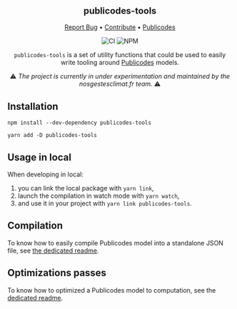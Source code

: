 <div align="center">
  <h3 align="center">
	<big>publicodes-tools</big>
  </h3>
  <p align="center">
   <a href="https://github.com/incubateur-ademe/publicodes-tools/issues">Report Bug</a>
   •
   <a href="https://github.com/incubateur-ademe/publicodes-tools/blob/master/CONTRIBUTING.md">Contribute</a>
   •
   <a href="https://publi.codes">Publicodes</a>
  </p>

![CI][ci-link] ![NPM][npm-link]

 `publicodes-tools` is a set of utility functions that could be used to easily write 
    tooling around [Publicodes](https://publi.codes) models.

 :warning: <i>The project is currently in under experimentation and maintained
     by the nosgestesclimat.fr team.</i> :warning:

</div>

## Installation

```
npm install --dev-dependency publicodes-tools

yarn add -D publicodes-tools 
```

## Usage in local

When developing in local:

1. you can link the local package with `yarn link`, 
2. launch the compilation in watch mode with `yarn watch`,
3. and use it in your project with `yarn link publicodes-tools`.

## Compilation

To know how to easily compile Publicodes model into a standalone JSON file, see
[the dedicated
readme](https://github.com/incubateur-ademe/publicodes-tools/blob/main/docs/compilation.md).

## Optimizations passes

To know how to optimized a Publicodes model to computation, see the [dedicated
readme](https://github.com/incubateur-ademe/publicodes-tools/blob/main/source/optims/README.md).


[ci-link]: https://github.com/datagir/publiopti/actions/workflows/build.yml/badge.svg
[npm-link]: https://img.shields.io/npm/v/publiopti
